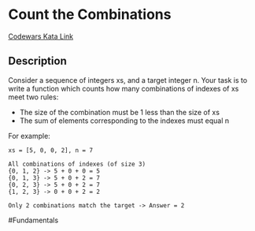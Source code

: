 # Count the Combinations

[Codewars Kata Link](https://www.codewars.com/kata/58e67378fd2d897b8a000110/python)

## Description
Consider a sequence of integers xs, and a target integer n. Your task is to write a function which counts how many combinations of indexes of xs meet two rules:

- The size of the combination must be 1 less than the size of xs
- The sum of elements corresponding to the indexes must equal n

For example:

```
xs = [5, 0, 0, 2], n = 7

All combinations of indexes (of size 3)
{0, 1, 2} -> 5 + 0 + 0 = 5
{0, 1, 3} -> 5 + 0 + 2 = 7
{0, 2, 3} -> 5 + 0 + 2 = 7
{1, 2, 3} -> 0 + 0 + 2 = 2

Only 2 combinations match the target -> Answer = 2
```

#Fundamentals